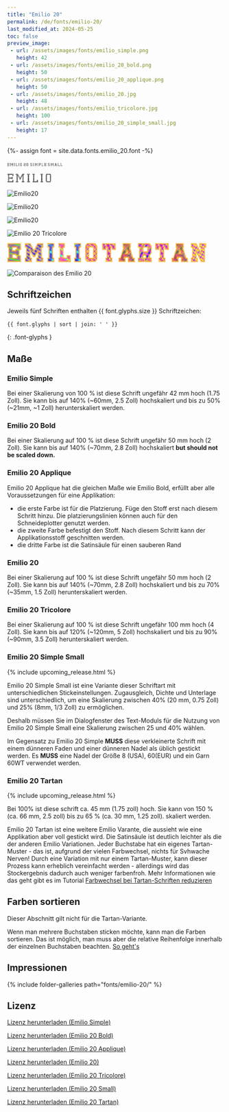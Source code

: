 ```yaml
---
title: "Emilio 20"
permalink: /de/fonts/emilio-20/
last_modified_at: 2024-05-25
toc: false
preview_image:
 - url: /assets/images/fonts/emilio_simple.png
   height: 42
 - url: /assets/images/fonts/emilio_20_bold.png
   height: 50
 - url: /assets/images/fonts/emilio_20_applique.png
   height: 50
 - url: /assets/images/fonts/emilio_20.jpg
   height: 48
 - url: /assets/images/fonts/emilio_tricolore.jpg
   height: 100
 - url: /assets/images/fonts/emilio_20_simple_small.jpg
   height: 17
---
```


{%- assign font = site.data.fonts.emilio_20.font -%}

<img 
     src="/assets/images/fonts/emilio_20_simple_small.jpg"
     alt="Emilio20" height="8">
     
<img 
     src="/assets/images/fonts/emilio_simple.png"
     alt="Emilio20" height="21">
 
<img 
     src="/assets/images/fonts/emilio_20_bold.png"
     alt="Emilio20" height="25">
 
<img 
     src="/assets/images/fonts/emilio_20_applique.png"
     alt="Emilio20" height="25">

<img 
     src="/assets/images/fonts/emilio_20.jpg"
     alt="Emilio20" height="24">
     
<img 
     src="/assets/images/fonts/emilio_tricolore.jpg"
     alt="Emilio 20 Tricolore" height="50">

 <img 
     src="/assets/images/fonts/emilio_tartan.png"
     alt="Emilio 20 Tartan" height="45">

     
 <img 
     src="/assets/images/fonts/emilio_20_all_versions_english.png"
     alt="Comparaison des Emilio 20" >


## Schriftzeichen

Jeweils fünf  Schriften enthalten  {{ font.glyphs.size }} Schriftzeichen:

```
{{ font.glyphs | sort | join: ' ' }}
```
{: .font-glyphs }


## Maße

###  Emilio Simple

Bei einer Skalierung von 100 % ist diese Schrift ungefähr 42 mm hoch (1.75 Zoll).
Sie kann bis auf 140% (~60mm, 2.5 Zoll) hochskaliert und bis zu 50% (~21mm, ~1 Zoll) herunterskaliert werden.

### Emilio 20 Bold

Bei einer Skalierung auf 100 % ist diese Schrift ungefähr 50 mm hoch (2 Zoll).
Sie kann bis auf 140% (~70mm, 2.8 Zoll) hochskaliert **but should not be scaled down.**

### Emilio 20 Applique

Emilio 20 Applique hat die gleichen Maße wie Emilio Bold, erfüllt aber alle Voraussetzungen für eine Applikation:

* die erste Farbe ist für die Platzierung. Füge den Stoff erst nach diesem Schritt hinzu.
  Die platzierungslinien können auch für den Schneideplotter genutzt werden.
* die zweite Farbe befestigt den Stoff. Nach diesem Schritt kann der Applikationsstoff geschnitten werden.
* die dritte Farbe ist die Satinsäule für einen sauberen Rand

###  Emilio 20

Bei einer Skalierung auf 100 % ist diese Schrift ungefähr 50 mm hoch (2 Zoll).
Sie kann bis auf 140% (~70mm, 2.8 Zoll) hochskaliert und bis zu 70% (~35mm, 1.5 Zoll) herunterskaliert werden.

### Emilio 20 Tricolore

Bei einer Skalierung auf 100 % ist diese Schrift ungefähr 100 mm hoch (4 Zoll).
Sie kann bis auf 120% (~120mm, 5 Zoll) hochskaliert und bis zu 90% (~90mm, 3.5 Zoll) herunterskaliert werden.

### Emilio 20 Simple Small

{% include upcoming_release.html %} 

Emilio 20 Simple Small ist eine Variante dieser Schriftart mit unterschiedlichen Stickeinstellungen. Zugausgleich, Dichte und Unterlage sind unterschiedlich, um eine Skalierung zwischen 40% (20 mm, 0.75 Zoll) und 25% (8mm, 1/3 Zoll) zu ermöglichen.

Deshalb müssen Sie im Dialogfenster des Text-Moduls für die Nutzung von Emilio 20 Simple Small  eine Skalierung zwischen 25 und 40% wählen.

Im Gegensatz zu Emilio 20 Simple **MUSS** diese verkleinerte Schrift mit einem dünneren Faden und einer dünneren Nadel als üblich gestickt werden. Es **MUSS** eine Nadel der Größe 8 (USA), 60(EUR) und ein Garn 60WT verwendet werden.

### Emilio 20 Tartan

{% include upcoming_release.html %}

Bei 100% ist diese schrift ca. 45 mm (1.75 zoll) hoch.
Sie kann von 150 % (ca. 66 mm, 2.5 zoll) bis zu 65 % (ca. 30 mm, 1.25 zoll). skaliert werden.

Emilio 20 Tartan ist eine weitere Emilio Varante, die aussieht wie eine Applikation aber voll gestickt wird. Die Satinsäule ist deutlich leichter als die der anderen Emilio Variationen. Jeder Buchstabe hat ein eigenes Tartan-Muster - das ist, aufgrund der vielen Farbwechsel, nichts für Svhwache Nerven! Durch eine Variation mit nur einem Tartan-Muster, kann dieser Prozess kann erheblich vereinfacht werden - allerdings wird das Stockergebnis dadurch auch weniger farbenfroh. Mehr Informationen wie das geht gibt es im Tutorial [Farbwechsel bei Tartan-Schriften reduzieren](https://inkstitch.org/de/tutorials/make_tartan_font_easier/)


## Farben sortieren

Dieser Abschnitt gilt nicht für die Tartan-Variante.

Wenn man mehrere Buchstaben sticken möchte, kann man die Farben sortieren. Das ist möglich, man muss aber die relative Reihenfolge innerhalb der einzelnen Buchstaben beachten. [So geht's](https://inkstitch.org/de/docs/lettering/#sortierung-von-farben)


## Impressionen

{% include folder-galleries path="fonts/emilio-20/" %}


## Lizenz

[Lizenz herunterladen (Emilio Simple)](https://github.com/inkstitch/inkstitch/tree/main/fonts/emilio_20_simple/LICENSE)

[Lizenz herunterladen (Emilio 20 Bold)](https://github.com/inkstitch/inkstitch/tree/main/fonts/emilio_20_bold/LICENSE)

[Lizenz herunterladen (Emilio 20 Applique)](https://github.com/inkstitch/inkstitch/tree/main/fonts/emilio_20_applique/LICENSE)

[Lizenz herunterladen (Emilio 20)](https://github.com/inkstitch/inkstitch/tree/main/fonts/emilio_20/LICENSE)

[Lizenz herunterladen (Emilio 20 Tricolore)](https://github.com/inkstitch/inkstitch/tree/main/fonts/emilio_20_tricolore/LICENSE)

[Lizenz herunterladen (Emilio 20 Small)](https://github.com/inkstitch/inkstitch/tree/main/fonts/emilio_20_tricolore/LICENSE)

[Lizenz herunterladen (Emilio 20 Tartan)](https://github.com/inkstitch/inkstitch/tree/main/fonts/emilio_20_tricolore/LICENSE)
